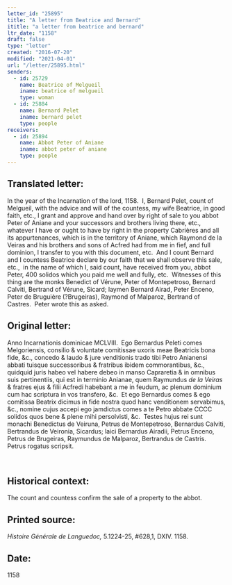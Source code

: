 ```yaml
---
letter_id: "25895"
title: "A letter from Beatrice and Bernard"
ititle: "a letter from beatrice and bernard"
ltr_date: "1158"
draft: false
type: "letter"
created: "2016-07-20"
modified: "2021-04-01"
url: "/letter/25895.html"
senders:
  - id: 25729
    name: Beatrice of Melgueil
    iname: beatrice of melgueil
    type: woman
  - id: 25884
    name: Bernard Pelet
    iname: bernard pelet
    type: people
receivers:
  - id: 25894
    name: Abbot Peter of Aniane
    iname: abbot peter of aniane
    type: people
---
```

<h2> Translated letter:</h2><p>In the year of the Incarnation of the lord, 1158.&nbsp; I, Bernard Pelet, count of Melgueil, with the advice and will of the countess, my wife Beatrice, in good faith, etc., I grant and approve and hand over by right of sale to you abbot Peter of Aniane and your successors and brothers living there, etc., whatever I have or ought to have by right in the property <span>Cabrières</span>&nbsp;and all its appurtenances, which is in the territory of Aniane, which Raymond de la Veiras and his brothers and sons of Acfred had from me in fief, and full dominion, I transfer to you with this document, etc.&nbsp; And I count Bernard and I countess Beatrice declare by our faith that we shall observe this sale, etc.,&nbsp; in the name of which I, said count, have received from you, abbot Peter, 400 solidos which you paid me well and fully, etc.&nbsp; Witnesses of this thing are the monks Benedict of Vérune, Peter of Montepetroso, Bernard Calviti, Bertrand of Vérune, Sicard; laymen Bernard Airad, Peter Enceno, Peter de Bruguière<strong>&nbsp;</strong>(?Brugeiras), Raymond of Malparoz, Bertrand of Castres.&nbsp; Peter wrote this as asked.</p><h2 class="mt-4"> Original letter:</h2><p>Anno Incarnationis dominicae MCLVIII.&nbsp; Ego Bernardus Peleti comes Melgoriensis, consilio &amp; voluntate comitissae uxoris meae Beatricis bona fide, &amp;c., concedo &amp; laudo &amp; jure venditionis trado tibi Petro Anianensi abbati tuisque successoribus &amp; fratribus ibidem commorantibus, &amp;c., quidquid juris habeo vel habere debeo in manso Capraretia &amp; in omnibus suis pertinentiis, qui est in terminio Anianae, quem Raymundus <i>de la Veiras</i> &amp; fratres ejus &amp; filii Acfredi habebant a me in feudum, ac plenum dominium cum hac scriptura in vos transfero, &amp;c.&nbsp; Et ego Bernardus comes &amp; ego comitissa Beatrix dicimus in fide nostra quod hanc venditionem servabimus, &amp;c., nomine cujus accepi ego jamdictus comes a te Petro abbate CCCC solidos quos bene &amp; plene mihi persolvisti, &amp;c.&nbsp; Testes hujus rei sunt monachi Benedictus de Veiruna, Petrus de Montepetroso, Bernardus Calviti, Bertrandus de Veironia, Sicardus; laici Bernardus Airadii, Petrus Enceno, Petrus de Brugeiras, Raymundus de Malparoz, Bertrandus de Castris.&nbsp; Petrus rogatus scripsit.</p><p>&nbsp;</p><h2 class="mt-4"> Historical context:</h2><p>The count and countess confirm the sale of a property to the abbot.</p><h2 class="mt-4"> Printed source:</h2><p><i>Histoire Générale de Languedoc,</i> 5.1224-25, #628,1, DXIV. 1158.&nbsp;</p><h2 class="mt-4"> Date:</h2>1158